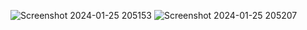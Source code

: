 ![Screenshot 2024-01-25 205153](https://github.com/SoumyaMishra07/Ecommerce-Application/assets/118365110/9a649191-b956-471b-bcce-8ae625e282e4)
![Screenshot 2024-01-25 205207](https://github.com/SoumyaMishra07/Ecommerce-Application/assets/118365110/d463d3a4-4cd5-47a8-b0c1-20c5597d6b18)
